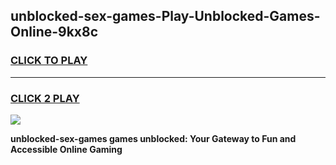 
## unblocked-sex-games-Play-Unblocked-Games-Online-9kx8c
<h3>
<a href="https://premium76.site?title=unblocked-sex-games&ref=25A">CLICK TO PLAY</a></h3>
<hr>

<h3>
<a href="https://premium76.site?title=unblocked-sex-games&ref=25A">CLICK 2 PLAY</a>
  
</h3>

<a href="https://premium76.site?title=unblocked-sex-games&ref=25A"><img src="https://clearcache.store/games.png"></a>


**unblocked-sex-games games unblocked: Your Gateway to Fun and Accessible Online Gaming**

